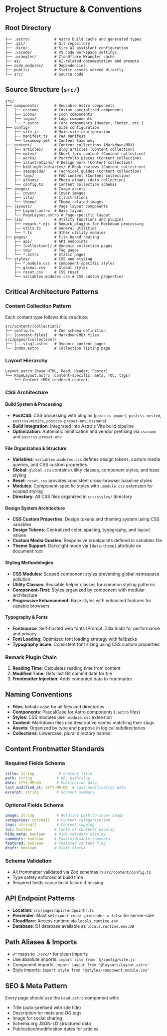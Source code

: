 # Project Structure & Conventions

## Root Directory
```
├── .astro/           # Astro build cache and generated types
├── .git/             # Git repository
├── .kiro/            # Kiro AI assistant configuration
├── .vscode/          # VS Code workspace settings
├── .wrangler/        # Cloudflare Wrangler cache
├── ai/               # AI-related documentation and prompts
├── node_modules/     # Dependencies
├── public/           # Static assets served directly
└── src/              # Source code
```

## Source Structure (`src/`)
```
src/
├── components/       # Reusable Astro components
│   ├── custom/       # Custom specialized components
│   ├── icons/        # Icon components
│   ├── logos/        # Logo components
│   └── *.astro       # Core components (Header, Footer, etc.)
├── config/           # Site configuration
│   ├── site.js       # Main site configuration
│   ├── manifest.ts   # PWA manifest
│   └── taxonomy.yml  # Content taxonomy
├── content/          # Content collections (Markdown/MDX)
│   ├── articles/     # Blog articles (Content collection)
│   ├── notes/        # Short-form content (Content collection)
│   ├── works/        # Portfolio pieces (Content collection)
│   ├── illustrations/ # Design work (Content collection)
│   ├── bibliophilediaries/ # Book reviews (Content collection)
│   ├── saasguide/    # Technical guides (Content collection)
│   ├── faqs/         # FAQ content (Content collection)
│   ├── albums/       # Photo albums (data collection)
│   └── config.ts     # Content collection schemas
├── images/           # Image assets
│   ├── cover/        # Cover images
│   ├── illu/         # Illustrations
│   └── theme/        # Theme-related images
├── layouts/          # Page layout components
│   ├── Layout.astro  # Base layout
│   └── PageLayout.astro # Page-specific layout
├── lib/              # Utility functions and plugins
│   ├── remark-*.mjs  # Remark plugins for Markdown processing
│   ├── utils.ts      # General utilities
│   └── *.ts          # Other utility modules
├── pages/            # File-based routing
│   ├── api/          # API endpoints
│   ├── [collection]/ # Dynamic collection pages
│   ├── tag/          # Tag pages
│   └── *.astro       # Static pages
└── styles/           # CSS and styling
    ├── *.module.css  # Component-specific styles
    ├── global.css    # Global styles
    ├── reset.css     # CSS reset
    └── variables.modules.css # CSS custom properties
```

## Critical Architecture Patterns

### Content Collection Pattern
Each content type follows this structure:
```
src/content/[collection]/
├── config.ts         # Zod schema definition
├── [content-files]   # Markdown/MDX files
src/pages/[collection]/
├── [...slug].astro   # Dynamic content pages
└── index.astro       # Collection listing page
```

### Layout Hierarchy
```
Layout.astro (base HTML, Head, Header, Footer)
└── PageLayout.astro (content-specific: meta, TOC, tags)
    └── Content (MDX rendered content)
```

### CSS Architecture

#### Build System & Processing
- **PostCSS**: CSS processing with plugins (`postcss-import`, `postcss-nested`, `postcss-mixins`, `postcss-preset-env`, `cssnano`)
- **Build Integration**: Integrated into Astro's Vite build pipeline
- **Optimization**: Automatic minification and vendor prefixing via `cssnano` and `postcss-preset-env`

#### File Organization & Structure
- **Variables**: `variables.modules.css` defines design tokens, custom media queries, and CSS custom properties
- **Global**: `global.css` contains utility classes, component styles, and base styling
- **Reset**: `reset.css` provides consistent cross-browser baseline styles
- **Modules**: Component-specific styles with `.module.css` extension for scoped styling
- **Directory**: All CSS files organized in `src/styles/` directory

#### Design System Architecture
- **CSS Custom Properties**: Design tokens and theming system using CSS variables
- **Design Tokens**: Centralized color, spacing, typography, and layout values
- **Custom Media Queries**: Responsive breakpoints defined in variables file
- **Theme Support**: Dark/light mode via `[data-theme]` attribute on document root

#### Styling Methodologies
- **CSS Modules**: Scoped component styles preventing global namespace pollution
- **Utility Classes**: Reusable helper classes for common styling patterns
- **Component-First**: Styles organized by component with modular architecture
- **Progressive Enhancement**: Base styles with enhanced features for capable browsers

#### Typography & Fonts
- **Fontsource**: Self-hosted web fonts (Prompt, Zilla Slab) for performance and privacy
- **Font Loading**: Optimized font loading strategy with fallbacks
- **Typography Scale**: Consistent font sizing using CSS custom properties

### Remark Plugin Chain
1. **Reading Time**: Calculates reading time from content
2. **Modified Time**: Gets last Git commit date for file
3. **Frontmatter Injection**: Adds computed data to frontmatter

## Naming Conventions
- **Files**: kebab-case for all files and directories
- **Components**: PascalCase for Astro components (`.astro` files)
- **Styles**: CSS modules use `.module.css` extension
- **Content**: Markdown files use descriptive names matching their slugs
- **Assets**: Organized by type and purpose in logical subdirectories
- **Collections**: Lowercase, plural directory names

## Content Frontmatter Standards

### Required Fields Schema
```yaml
title: string           # Content title
path: string           # URL path/slug
date: YYYY-MM-DD       # Publication date
last_modified_at: YYYY-MM-DD  # Last modification date
excerpt: string        # Content summary
```

### Optional Fields Schema
```yaml
image: string          # Relative path to cover image
categories: string[]   # Content categorization
tags: string[]         # Content tagging
toc: boolean          # Table of contents display
hide_meta: boolean    # Hide metadata display
comments: boolean     # Enable/disable comments
featured: boolean     # Featured content flag
draft: boolean        # Draft status
```

### Schema Validation
- All frontmatter validated via Zod schemas in `src/content/config.ts`
- Type safety enforced at build time
- Required fields cause build failure if missing

## API Endpoint Patterns
- **Location**: `src/pages/api/[endpoint].ts`
- **Prerender**: Must set `export const prerender = false` for server-side
- **Cloudflare**: Access runtime via `locals.runtime.env`
- **Database**: D1 database available as `locals.runtime.env.DB`

## Path Aliases & Imports
- `@*` maps to `./src/*` for clean imports
- Use absolute imports: `import site from '@/config/site.js'`
- Component imports: `import Layout from '@layouts/Layout.astro'`
- Style imports: `import style from '@styles/component.module.css'`

## SEO & Meta Pattern
Every page should use the `Head.astro` component with:
- Title (auto-prefixed with site title)
- Description for meta and OG tags
- Image for social sharing
- Schema.org JSON-LD structured data
- Publication/modification dates for articles